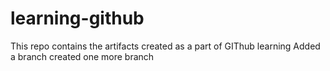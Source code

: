 # learning-github
This repo contains the artifacts created as a part of GIThub learning
Added a branch
created one more branch
